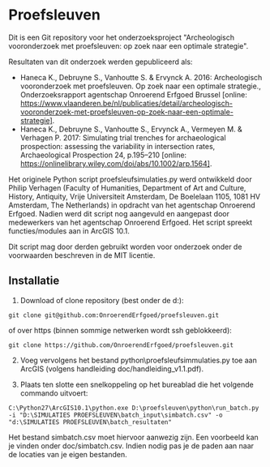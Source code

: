 Proefsleuven
============

Dit is een Git repository voor het onderzoeksproject "Archeologisch vooronderzoek met proefsleuven: op zoek naar een optimale strategie".

Resultaten van dit onderzoek werden gepubliceerd als:
- Haneca K., Debruyne S., Vanhoutte S. & Ervynck A. 2016: Archeologisch vooronderzoek met proefsleuven. Op zoek naar een optimale strategie., Onderzoeksrapport agentschap Onroerend Erfgoed Brussel [online: https://www.vlaanderen.be/nl/publicaties/detail/archeologisch-vooronderzoek-met-proefsleuven-op-zoek-naar-een-optimale-strategie].
- Haneca K., Debruyne S., Vanhoutte S., Ervynck A., Vermeyen M. & Verhagen P. 2017: Simulating trial trenches for archaeological prospection: assessing the variability in intersection rates, Archaeological Prospection 24, p.195–210 [online: https://onlinelibrary.wiley.com/doi/abs/10.1002/arp.1564].

Het originele Python script proefsleufsimulaties.py werd ontwikkeld door Philip Verhagen (Faculty of Humanities, Department of Art and Culture, History, Antiquity, Vrije Universiteit Amsterdam, De Boelelaan 1105, 1081 HV Amsterdam, The Netherlands) in opdracht van het agentschap Onroerend Erfgoed. Nadien werd dit script nog aangevuld en aangepast door medewerkers van het agentschap Onroerend Erfgoed. Het script spreekt functies/modules aan in ArcGIS 10.1.

Dit script mag door derden gebruikt worden voor onderzoek onder de voorwaarden beschreven in de MIT licentie. 

Installatie
-----------

1. Download of clone repository (best onder de d:\):

 ```
 git clone git@github.com:OnroerendErfgoed/proefsleuven.git
 ```

 of over https (binnen sommige netwerken wordt ssh geblokkeerd):

 ```
 git clone https://github.com/OnroerendErfgoed/proefsleuven.git
 ```

2. Voeg vervolgens het bestand python\proefsleufsimmulaties.py toe aan ArcGIS (volgens handleiding doc/handleiding_v1.1.pdf).

3. Plaats ten slotte een snelkoppeling op het bureablad die het volgende commando uitvoert:

 ```
 C:\Python27\ArcGIS10.1\python.exe D:\proefsleuven\python\run_batch.py -i "D:\SIMULATIES PROEFSLEUVEN\batch_input\simbatch.csv" -o  "d:\SIMULATIES PROEFSLEUVEN\batch_resultaten" 
 ```

 Het bestand simbatch.csv moet hiervoor aanwezig zijn. Een voorbeeld kan je vinden onder doc/simbatch.csv. Indien nodig pas je de paden aan naar de locaties van je eigen bestanden.
